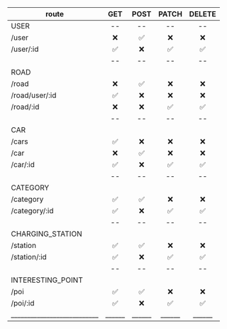 | route               |  GET  | POST  | PATCH | DELETE |
| ------------------- | :---: | :---: | :---: | :----: |
| USER     | -- | -- | -- | -- |
| /user    |   ❌   |   ✅   |   ❌   |   ❌    |
| /user/:id|   ✅   |   ❌   |   ✅   |   ✅    |
|          | --  | --  | -- | -- |
| ROAD     |  |  |  | |
| /road    |   ❌   |   ✅   |   ❌   |   ❌    |
| /road/user/:id |   ✅   |   ❌   |   ❌   |   ❌    |
| /road/:id|   ❌   |   ❌   |   ✅   |   ✅    |
|          |  --  | --  | -- | -- |
| CAR      |  |  |  | |
| /cars    |   ✅   |   ❌   |   ❌   |   ❌    |
| /car     |   ❌   |   ✅   |   ❌   |   ❌    |
| /car/:id |   ✅   |   ❌   |   ✅   |   ✅    |
|          |  --  | --  | -- | -- |
| CATEGORY |  |  |  | |
| /category|   ✅   |   ✅   |   ❌   |   ❌    |
| /category/:id |   ✅   |   ❌   |   ✅   |   ✅    |
|          |  --  | --  | -- | -- |
| CHARGING_STATION |  |  |  | |
| /station    |   ✅   |   ✅   |   ❌   |   ❌    |
| /station/:id |   ✅   |   ❌   |   ✅   |   ✅    |
|          |  --  | --  | -- | -- |
| INTERESTING_POINT |  |  |  | |
| /poi    |   ✅   |   ✅   |   ❌   |   ❌    |
| /poi/:id |   ✅   |   ❌   |   ✅   |   ✅    |
|___________________________|______|______|______|______|